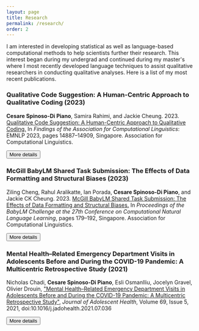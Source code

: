 ```yaml
---
layout: page
title: Research
permalink: /research/
order: 2
---
```


I am interested in developing statistical as well as language-based computational methods to help scientists further their research. This interest began during my undergrad and continued during my master's where I most recently developed language techniques to assist qualitative researchers in conducting qualitative analyses. Here is a list of my most recent publications.

<h3>Qualitative Code Suggestion: A Human-Centric Approach to Qualitative Coding (2023)</h3>

<b>Cesare Spinoso-Di Piano</b>, Samira Rahimi, and Jackie Cheung. 2023. <a href="https://aclanthology.org/2023.findings-emnlp.993/">Qualitative Code Suggestion: A Human-Centric Approach to Qualitative Coding.</a> In <i>Findings of the Association for Computational Linguistics</i>: EMNLP 2023, pages 14887–14909, Singapore. Association for Computational Linguistics.

<button onclick="HideShowElement('qcs')">More details</button>
<div id="qcs" style="display: none;">

This publication was the result of the work I carried out during my Master's at McGill with my wonderful advisors <a href="https://www.cs.mcgill.ca/~jcheung/index.html">Jackie Cheung</a> and <a href="https://rahimislab.ca/">Samira Rahimi</a>. We showed that qualitative coding, a qualitative research technique, can be <b>partially</b> automated in a way which better aligns with the desires of scientists which frequently conduct these analyses.
</div>

<h3>McGill BabyLM Shared Task Submission: The Effects of Data Formatting and Structural Biases (2023)</h3>

Ziling Cheng, Rahul Aralikatte, Ian Porada, <b>Cesare Spinoso-Di Piano</b>, and Jackie CK Cheung. 2023. <a href="https://aclanthology.org/2023.conll-babylm.18/">McGill BabyLM Shared Task Submission: The Effects of Data Formatting and Structural Biases.</a> In <i>Proceedings of the BabyLM Challenge at the 27th Conference on Computational Natural Language Learning</i>, pages 179–192, Singapore. Association for Computational Linguistics.

<button onclick="HideShowElement('details_babylm')">More details</button>
<div id="details_babylm" style="display: none;">

This publication was the result of a project lead by the brilliant and tremendously hard-working Ziling Cheng in the context of the <a href="https://babylm.github.io/">BabyLM Challenge</a>. Through our experiments, we showed that more careful data preprocessing decisions can lead to performance increases of language models trained on very little amounts of data.
</div>


<h3>Mental Health–Related Emergency Department Visits in Adolescents Before and During the COVID-19 Pandemic: A Multicentric Retrospective Study (2021)</h3>

Nicholas Chadi, <b>Cesare Spinoso-Di Piano</b>, Esli Osmanlliu, Jocelyn Gravel, Olivier Drouin, <a href="https://www.sciencedirect.com/science/article/pii/S1054139X21003931">"Mental Health–Related Emergency Department Visits in Adolescents Before and During the COVID-19 Pandemic: A Multicentric Retrospective Study"</a>, <i>Journal of Adolescent Health</i>, Volume 69, Issue 5, 2021, doi:10.1016/j.jadohealth.2021.07.036

<button onclick="HideShowElement('details_covid_teens')">More details</button>
<div id="details_covid_teens" style="display: none;">

This publication was the result of work conducted with <a href="https://nicholaschadi.com/">Dr. Nicholas Chadi</a> and <a href="https://recherche.umontreal.ca/english/our-researchers/professors-directory/researcher/is/in31525/">Dr. Olivier Drouin</a> while I was a data analyst at the <a href="https://research.chusj.org/en/Home">Research Centre of Sainte-Justine University Hospital</a>. Through our analyses, we showed a significant increase in adolescent eating-disorder-related emergency department visits between 2018-2019 (pre-pandemic) and 2020 (at the peak of the pandemic). 
</div>